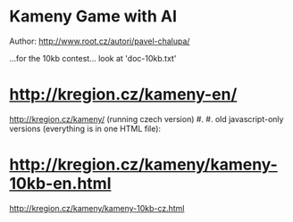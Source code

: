 # Kameny Game with AI
Author: http://www.root.cz/autori/pavel-chalupa/

...for the 10kb contest... look at 'doc-10kb.txt'
# http://kregion.cz/kameny-en/

http://kregion.cz/kameny/  (running czech version)
#.
#.
 old javascript-only versions (everything is in one HTML file):
# http://kregion.cz/kameny/kameny-10kb-en.html
http://kregion.cz/kameny/kameny-10kb-cz.html
